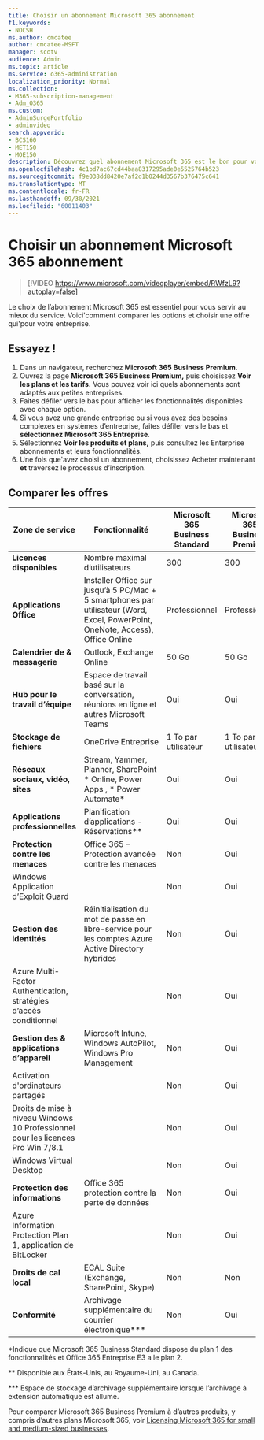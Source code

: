 ```yaml
---
title: Choisir un abonnement Microsoft 365 abonnement
f1.keywords:
- NOCSH
ms.author: cmcatee
author: cmcatee-MSFT
manager: scotv
audience: Admin
ms.topic: article
ms.service: o365-administration
localization_priority: Normal
ms.collection:
- M365-subscription-management
- Adm_O365
ms.custom:
- AdminSurgePortfolio
- adminvideo
search.appverid:
- BCS160
- MET150
- MOE150
description: Découvrez quel abonnement Microsoft 365 est le bon pour votre organisation.
ms.openlocfilehash: 4c1bd7ac67cd44baa8317295ade0e5525764b523
ms.sourcegitcommit: f9e038dd8420e7af2d1b0244d3567b376475c641
ms.translationtype: MT
ms.contentlocale: fr-FR
ms.lasthandoff: 09/30/2021
ms.locfileid: "60011403"
---
```

# <a name="choose-a-microsoft-365-subscription"></a>Choisir un abonnement Microsoft 365 abonnement

> [!VIDEO https://www.microsoft.com/videoplayer/embed/RWfzL9?autoplay=false]

Le choix de l’abonnement Microsoft 365 est essentiel pour vous servir au mieux du service. Voici&#39;comment comparer les options et choisir une offre qui&#39;pour votre entreprise.

## <a name="try-it"></a>Essayez !

1. Dans un navigateur, recherchez **Microsoft 365 Business Premium**.
2. Ouvrez la page **Microsoft 365 Business Premium,** puis choisissez **Voir les plans et les tarifs.** Vous pouvez voir ici quels abonnements sont adaptés aux petites entreprises.
3. Faites défiler vers le bas pour afficher les fonctionnalités disponibles avec chaque option.
4. Si vous avez une grande entreprise ou si vous avez des besoins complexes en systèmes d’entreprise, faites défiler vers le bas et **sélectionnez Microsoft 365 Entreprise**.
5. Sélectionnez **Voir les produits et plans,** puis consultez les Enterprise abonnements et leurs fonctionnalités.
6. Une fois que&#39;avez choisi un abonnement, choisissez Acheter maintenant  **et** traversez le processus d’inscription.

## <a name="compare-plans"></a>Comparer les offres

| Zone de service | Fonctionnalité | Microsoft 365 Business Standard | Microsoft 365 Business Premium | Office 365 Entreprise E3 |
| --- | --- | --- | --- | --- |
| **Licences disponibles** | Nombre maximal d’utilisateurs | 300 | 300 | Illimité |
| **Applications Office** | Installer Office sur jusqu’à 5 PC/Mac + 5 smartphones par utilisateur (Word, Excel, PowerPoint, OneNote, Access), Office Online | Professionnel | Professionnel | ProPlus |
| **Calendrier de &amp; messagerie** | Outlook, Exchange Online | 50 Go | 50 Go | 100 Go |
| **Hub pour le travail d’équipe** | Espace de travail basé sur la conversation, réunions en ligne et autres Microsoft Teams | Oui | Oui | Oui |
| **Stockage de fichiers** | OneDrive Entreprise | 1 To par utilisateur | 1 To par utilisateur | Illimité |
| **Réseaux sociaux, vidéo, sites** | Stream, Yammer, Planner, SharePoint \* Online, Power Apps , \* Power Automate\* | Oui | Oui | Oui |
| **Applications professionnelles** | Planification d’applications - Réservations\*\* | Oui | Oui | Oui |
| **Protection contre les menaces** | Office 365 – Protection avancée contre les menaces | Non | Oui | Non |
 | Windows Application d’Exploit Guard| | Non | Oui | Non |
| **Gestion des identités** | Réinitialisation du mot de passe en libre-service pour les comptes Azure Active Directory hybrides | Non | Oui | Non |
 | Azure Multi-Factor Authentication, stratégies d’accès conditionnel | | Non | Oui | Non |
| **Gestion des &amp; applications d’appareil** | Microsoft Intune, Windows AutoPilot, Windows Pro Management | Non | Oui | Non |
 | Activation d'ordinateurs partagés | | Non | Oui | Oui |
 | Droits de mise à niveau Windows 10 Professionnel pour les licences Pro Win 7/8.1 | | Non | Oui | Non |
 | Windows Virtual Desktop | | Non | Oui | Non |
| **Protection des informations** | Office 365 protection contre la perte de données | Non | Oui | Oui |
 | Azure Information Protection Plan 1, application de BitLocker | | Non | Oui | Non |
| **Droits de cal local** | ECAL Suite (Exchange, SharePoint, Skype) | Non | Non | Oui |
| **Conformité** | Archivage supplémentaire du courrier électronique\*\*\* | Non | Oui | Oui |

\*Indique que Microsoft 365 Business Standard dispose du plan 1 des fonctionnalités et Office 365 Entreprise E3 a le plan 2.

\*\* Disponible aux États-Unis, au Royaume-Uni, au Canada.

\*\*\* Espace de stockage d’archivage supplémentaire lorsque l’archivage à extension automatique est allumé.

Pour comparer Microsoft 365 Business Premium à d’autres produits, y compris d’autres plans Microsoft 365, voir [Licensing Microsoft 365 for small and medium-sized businesses](/office365/servicedescriptions/microsoft-365-service-descriptions/licensing-microsoft-365-in-smb).
